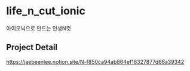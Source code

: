 # life_n_cut_ionic
아이오닉으로 만드는 인생N컷

## Project Detail
https://jaebeenlee.notion.site/N-f850ca94ab864ef18327877d66a39342
